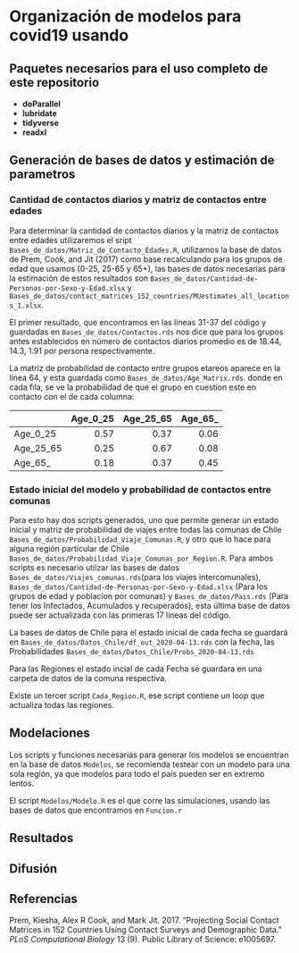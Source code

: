 Organización de modelos para covid19 usando
================

## Paquetes necesarios para el uso completo de este repositorio

  - **doParallel**
  - **lubridate**
  - **tidyverse**
  - **readxl**

## Generación de bases de datos y estimación de parametros

### Cantidad de contactos diarios y matriz de contactos entre edades

Para determinar la cantidad de contactos diarios y la matriz de
contactos entre edades utilizaremos el sript
`Bases_de_datos/Matriz_de_Contacto_Edades.R`, utilizamos la base de
datos de Prem, Cook, and Jit (2017) como base recalculando para los
grupos de edad que usamos (0-25, 25-65 y 65+), las bases de datos
necesarias para la estimación de estos resultados son
`Bases_de_datos/Cantidad-de-Personas-por-Sexo-y-Edad.xlsx` y
`Bases_de_datos/contact_matrices_152_countries/MUestimates_all_locations_1.xlsx`.

El primer resultado, que encontramos en las lineas 31-37 del código y
guardadas en `Bases_de_datos/Contactos.rds` nos dice que para los grupos
antes establecidos en número de contactos diarios promedio es de 18.44,
14.3, 1.91 por persona respectivamente.

La matriz de probabilidad de contacto entre grupos etareos aparece en la
linea 64, y esta guardada como `Bases_de_datos/Age_Matrix.rds`. donde en
cada fila, se ve la probabilidad de que el grupo en cuestion este en
contacto con el de cada columna:

|             | Age\_0\_25 | Age\_25\_65 | Age\_65\_ |
| ----------- | ---------: | ----------: | --------: |
| Age\_0\_25  |       0.57 |        0.37 |      0.06 |
| Age\_25\_65 |       0.25 |        0.67 |      0.08 |
| Age\_65\_   |       0.18 |        0.37 |      0.45 |

### Estado inicial del modelo y probabilidad de contactos entre comunas

Para esto hay dos scripts generados, uno que permite generar un estado
inicial y matriz de probabilidad de viajes entre todas las comunas de
Chile `Bases_de_datos/Probabilidad_Viaje_Comunas.R`, y otro que lo hace
para alguna región particular de Chile
`Bases_de_datos/Probabilidad_Viaje_Comunas_por_Region.R`. Para ambos
scripts es necesario utilzar las bases de datos
`Bases_de_datos/Viajes_comunas.rds`(para los viajes intercomunales),
`Bases_de_datos/Cantidad-de-Personas-por-Sexo-y-Edad.xlsx` (Para los
grupos de edad y poblacion por comunas) y `Bases_de_datos/Pais.rds`
(Para tener los Infectados, Acumulados y recuperados), esta última base
de datos puede ser actualizada con las primeras 17 lineas del código.

La bases de datos de Chile para el estado inicial de cada fecha se
guardará en `Bases_de_datos/Datos_Chile/df_out_2020-04-13.rds` con la
fecha, las Probabilidades
`Bases_de_datos/Datos_Chile/Probs_2020-04-13.rds`

Para las Regiones el estado incial de cada Fecha se guardara en una
carpeta de datos de la comuna respectiva.

Existe un tercer script `Cada_Region.R`, ese script contiene un loop que
actualiza todas las regiones.

## Modelaciones

Los scripts y funciones necesarias para generar los modelos se
encuentran en la base de datos `Modelos`, se recomienda testear con un
modelo para una sola región, ya que modelos para todo el país pueden ser
en extremo lentos.

El script `Modelos/Modelo.R` es el que corre las simulaciones, usando
las bases de datos que encontramos en `Funcion.r`

## Resultados

## Difusión

## Referencias

<div id="refs" class="references">

<div id="ref-prem2017projecting">

Prem, Kiesha, Alex R Cook, and Mark Jit. 2017. “Projecting Social
Contact Matrices in 152 Countries Using Contact Surveys and Demographic
Data.” *PLoS Computational Biology* 13 (9). Public Library of Science:
e1005697.

</div>

</div>
